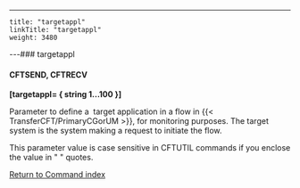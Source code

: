 ---
    title: "targetappl"
    linkTitle: "targetappl"
    weight: 3480
---### targetappl

#### CFTSEND, CFTRECV

****[targetappl= { string 1...100 }]****

Parameter to define a  target application in a flow in {{< TransferCFT/PrimaryCGorUM  >}}, for monitoring purposes. The target system is the system making a request to initiate the flow.

This parameter value is case sensitive in CFTUTIL commands if you enclose the value in " " quotes.

[Return to Command index](../../)
